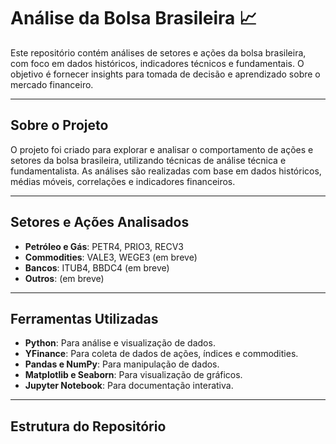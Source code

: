 # Análise da Bolsa Brasileira 📈

Este repositório contém análises de setores e ações da bolsa brasileira, com foco em dados históricos, indicadores técnicos e fundamentais. O objetivo é fornecer insights para tomada de decisão e aprendizado sobre o mercado financeiro.

---

## Sobre o Projeto

O projeto foi criado para explorar e analisar o comportamento de ações e setores da bolsa brasileira, utilizando técnicas de análise técnica e fundamentalista. As análises são realizadas com base em dados históricos, médias móveis, correlações e indicadores financeiros.

---

## Setores e Ações Analisados

- **Petróleo e Gás**: PETR4, PRIO3, RECV3
- **Commodities**: VALE3, WEGE3 (em breve) 
- **Bancos**: ITUB4, BBDC4 (em breve)
- **Outros**: (em breve)

---

## Ferramentas Utilizadas

- **Python**: Para análise e visualização de dados.
- **YFinance**: Para coleta de dados de ações, índices e commodities.
- **Pandas e NumPy**: Para manipulação de dados.
- **Matplotlib e Seaborn**: Para visualização de gráficos.
- **Jupyter Notebook**: Para documentação interativa.

---

## Estrutura do Repositório
